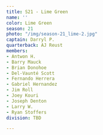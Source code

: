 ```yaml
---
title: S21 - Lime Green
name: ''
color: Lime Green
season: 21
photo: "/img/season-21_lime-2.jpg"
captain: Darryl P.
quarterback: AJ Reust
members:
- Antwon H.
- Barry Mauck
- Brian Donohoe
- Del-Vaunté Scott
- Fernando Herrera
- Gabriel Hernandez
- Jim Roll
- Joey Kouri
- Joseph Denton
- Larry W.
- Ryan Stoffers
division: TBD

---
```


